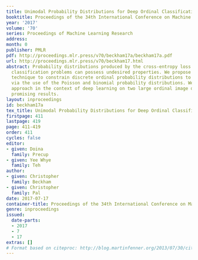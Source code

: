 ```yaml
---
title: Unimodal Probability Distributions for Deep Ordinal Classification
booktitle: Proceedings of the 34th International Conference on Machine Learning
year: '2017'
volume: '70'
series: Proceedings of Machine Learning Research
address: 
month: 0
publisher: PMLR
pdf: http://proceedings.mlr.press/v70/beckham17a/beckham17a.pdf
url: http://proceedings.mlr.press/v70/beckham17.html
abstract: Probability distributions produced by the cross-entropy loss for ordinal
  classification problems can possess undesired properties. We propose a straightforward
  technique to constrain discrete ordinal probability distributions to be unimodal
  via the use of the Poisson and binomial probability distributions. We evaluate this
  approach in the context of deep learning on two large ordinal image datasets, obtaining
  promising results.
layout: inproceedings
id: beckham17a
tex_title: Unimodal Probability Distributions for Deep Ordinal Classification
firstpage: 411
lastpage: 419
page: 411-419
order: 411
cycles: false
editor:
- given: Doina
  family: Precup
- given: Yee Whye
  family: Teh
author:
- given: Christopher
  family: Beckham
- given: Christopher
  family: Pal
date: 2017-07-17
container-title: Proceedings of the 34th International Conference on Machine Learning
genre: inproceedings
issued:
  date-parts:
  - 2017
  - 7
  - 17
extras: []
# Format based on citeproc: http://blog.martinfenner.org/2013/07/30/citeproc-yaml-for-bibliographies/
---
```

